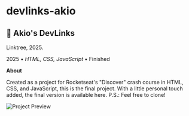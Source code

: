 # devlinks-akio

<h2> &#128278; Akio's DevLinks </h2>
<p> Linktree, 2025. </p>

<p>2025 •<em> HTML, CSS, JavaScript</em> • Finished</p>

<p><strong>About</strong></p>
 <p>Created as a project for Rocketseat's "Discover" crash course in HTML, CSS, and JavaScript, this is the final project.
 With a little personal touch added, the final version is available here. P.S.: Feel free to clone!
</p>

<img alt="Project Preview" src="preview.png">
